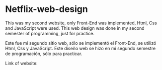 # Netflix-web-design
This was my second website, only Front-End was implemented, Html, Css and JavaScript were used. This web design was done in my second semester of programming, just for practice.

Este fue mi segundo sitio web, sólo se implementó el Front-End, se utilizó Html, Css y JavaScript. Este diseño web se hizo en mi segundo semestre de programación, sólo para practicar.

Link of website: 

